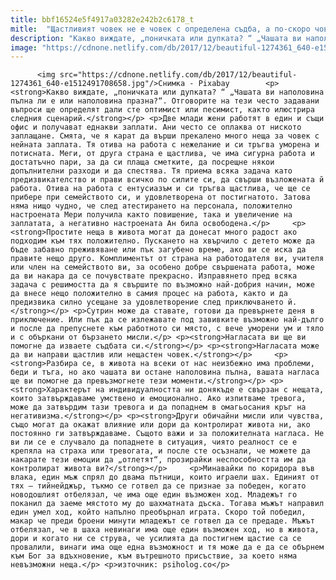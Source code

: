 ```yaml
---
title: bbf16524e5f4917a03282e242b2c6178_t
mitle:  "Щастливият човек не е човек с определена съдба, а по-скоро човек с определена нагласа"
description: "Какво виждате, „поничката или дупката? “ „Чашата ви наполовина пълна ли е или наполовина празна?“. Отговорите на тези често задавани въпроси ще определят дали сте оптимист или песимист, както илюстрира следния сценарий. Две млади жени работят в един и същи офис и получават еднакви заплати. Ани често се оплаква от ниското заплащане. Смята, че я …"
image: "https://cdnone.netlify.com/db/2017/12/beautiful-1274361_640-e1512491708658.jpg"
---
```


          <img src="https://cdnone.netlify.com/db/2017/12/beautiful-1274361_640-e1512491708658.jpg"/>Снимка - Pixabay        <p><strong>Какво виждате, „поничката или дупката? “ „Чашата ви наполовина пълна ли е или наполовина празна?“. Отговорите на тези често задавани въпроси ще определят дали сте оптимист или песимист, както илюстрира следния сценарий.</strong></p> <p>Две млади жени работят в един и същи офис и получават еднакви заплати. Ани често се оплаква от ниското заплащане. Смята, че я карат да върши прекалено много неща за човек с нейната заплата. Тя отива на работа с нежелание и си тръгва уморена и потисната. Меги, от друга страна е щастлива, че има сигурна работа и достатъчно пари, за да си плаща сметките, да посрещне някои допълнителни разходи и да спестява. Тя приема всяка задача като предизвикателство и прави всичко по силите си, да свърши възложената й работа. Отива на работа с ентусиазъм и си тръгва щастлива, че ще се прибере при семейството си, и удовлетворена от постигнатото. Затова няма нищо чудно, че след атестирането на персонала, положително настроената Мери получила както повишение, така и увеличение на заплатата, а негативно настроената Ан била освободена.</p>     <p><strong>Простите неща в живота могат да донесат много радост ако подходим към тях положително. Пускането на хвърчило с детето може да бъде забавно преживяване или пък загубено време, ако ви се иска да правите нещо друго. Комплиментът от страна на работодателя ви, учителя или член на семейството ви, за особено добре свършената работа, може да ви накара да се почувствате прекрасно. Изправянето пред всяка задача с решимостта да я свършите по възможно най-добрия начин, може да внесе нещо положително в самия процес на работа, както и да предизвика силно усещане за удовлетворение след приключването й.</strong></p> <p>Сутрин може да ставате, готови да превърнете деня в приключение. Или пък да се излежавате под завивките възможно най-дълго и после да препуснете към работното си място, с вече уморени ум и тяло и с объркани от бързането мисли.</p> <p><strong>Нагласата ви ще ви помогне да изваете съдбата си.</strong></p> <p><strong>Нагласата може да ви направи щастлив или нещастен човек.</strong></p>     <p><strong>Разбира се, в живота на всеки от нас неизбежно има проблеми, беди и тъга, но ако чашата ви остане наполовина пълна, вашата нагласа ще ви помогне да превъзмогнете тези моменти.</strong></p> <p><strong>Характерът на индивидуалността ни донякъде е свързан с нещата, които затвърждаваме умствено и емоционално. Ако изпитваме тревога, може да затвърдим тази тревога и да попаднем в омагьосания кръг на негативизма.</strong></p> <p><strong>Други обичайни мисли или чувства, също могат да окажат влияние или дори да контролират живота ни, ако постоянно ги затвърждаваме. Същото важи и за положителната нагласа. Не ви ли се е случвало да попаднете в ситуация, чиято реалност се е крепяла на страха или тревогата, и после сте осъзнали, че можете да накарате тези емоции да „отлетят“, прозирайки неспособността им да контролират живота ви?</strong></p>     <p>Минавайки по коридора във влака, един мъж спрял до двама пътници, които играели шах. Единият от тях – тийнейджър, тъкмо се готвел да се признае за победен, когато новодошлият отбелязал, че има още един възможен ход. Младежът го поканил да заеме мястото му до шахматната дъска. Тогава мъжът направил един умел ход, който напълно преобърнал играта. Скоро той победил, макар че преди броени минути младежът се готвел да се предаде. Мъжът отбелязал, че в шаха невинаги има още един възможен ход, но в живота, дори и когато ни се струва, че усилията да постигнем щастие са се провалили, винаги има още една възможност и тя може да е да се обърнем към Бог за вдъхновение, към вътрешното присъствие, за което няма невъзможни неща.</p> <p>източник: psiholog.co</p>        